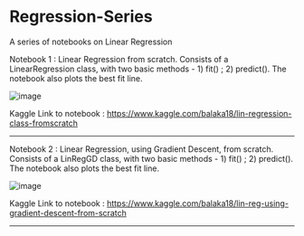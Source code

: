 # Regression-Series
A series of notebooks on Linear Regression

Notebook 1 : Linear Regression from scratch. Consists of a LinearRegression class, with two basic methods - 1) fit() ; 2) predict(). The notebook also plots the best fit line.

![image](https://user-images.githubusercontent.com/49288068/83112439-c87ee080-a0e3-11ea-8a3a-21c6cdc289ab.png)

Kaggle Link to notebook : https://www.kaggle.com/balaka18/lin-regression-class-fromscratch
__________________________________________________________________________________________________________________________________________

Notebook 2 : Linear Regression, using Gradient Descent, from scratch. Consists of a LinRegGD class, with two basic methods - 1) fit() ; 2) predict(). The notebook also plots the best fit line.

![image](https://user-images.githubusercontent.com/49288068/83664750-09955a00-a5e8-11ea-8ce5-12f4286dfa46.png)

Kaggle Link to notebook : https://www.kaggle.com/balaka18/lin-reg-using-gradient-descent-from-scratch
__________________________________________________________________________________________________________________________________________
